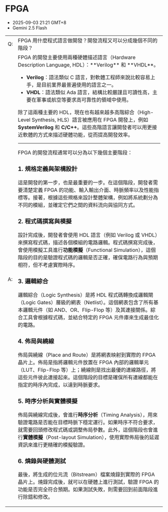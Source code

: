 # FPGA

- 2025-09-03 21:21 GMT+8
- Gemini 2.5 Flash

<table><tr><td>Q:</td><td>
<!-- add your Prompt bellow-->
FPGA 用什麼程式語言做開發？開發流程又可以分成幾個不同的階段？
</td></tr><tr><td>A:</td><td>
<!-- add Chatbot Response bellow-->
FPGA 的開發主要使用兩種硬體描述語言（Hardware Description Language, HDL）：**Verilog** 和 **VHDL**。

* **Verilog**：語法類似 C 語言，對軟體工程師來說比較容易上手，是目前業界最普遍使用的語言之一。
* **VHDL**：語法類似 Ada 語言，結構比較嚴謹且可讀性高，主要在軍事或航空等要求高可靠性的領域中使用。

除了這兩種主要的 HDL，現在也有越來越多高階綜合（High-Level Synthesis, HLS）語言被應用在 FPGA 開發上，例如 **SystemVerilog** 和 **C/C++**。這些高階語言讓開發者可以用更接近軟體的方式來描述硬體功能，從而提高開發效率。

---

FPGA 的開發流程通常可以分為以下幾個主要階段：

### 1. 規格定義與架構設計
這是開發的第一步，也是最重要的一步。在這個階段，開發者需要清楚定義 FPGA 的功能、輸入輸出介面、時脈頻率以及性能指標等。接著，根據這些規格來設計整體架構，例如將系統劃分為不同的模組，並確定它們之間的資料流向與協同方式。

### 2. 程式碼撰寫與模擬
設計完成後，開發者會使用 HDL 語言（例如 Verilog 或 VHDL）來撰寫程式碼，描述各個模組的電路邏輯。程式碼撰寫完成後，會使用模擬工具進行**功能模擬**（Functional Simulation），這個階段的目的是驗證程式碼的邏輯是否正確，確保電路行為與預期相符，但不考慮實際時序。

### 3. 邏輯綜合
邏輯綜合（Logic Synthesis）是將 HDL 程式碼轉換成邏輯閘（Logic Gates）層級的網表（Netlist）。這個網表包含了所有基本邏輯元件（如 AND、OR、Flip-Flop 等）及其連接關係。綜合工具會根據程式碼，並結合特定的 FPGA 元件庫來生成最佳化的電路。

### 4. 佈局與繞線
佈局與繞線（Place and Route）是將網表映射到實際的 FPGA 晶片上。佈局是指將邏輯元件放置在 FPGA 內部的邏輯單元（LUT、Flip-Flop 等）上；繞線則是找出最優的連線路徑，將這些元件彼此連接起來。這個階段的目標是確保所有連線都能在指定的時序內完成，以達到時脈要求。

### 5. 時序分析與實體模擬
佈局與繞線完成後，會進行**時序分析**（Timing Analysis），用來驗證電路是否能在目標時脈下穩定運行。如果時序不符合要求，就需要回頭修改程式碼或調整佈局參數。此外，這個階段也會進行**實體模擬**（Post-layout Simulation），使用實際佈局後的延遲資訊來進行更精確的模擬驗證。

### 6. 燒錄與硬體測試
最後，將生成的位元流（Bitstream）檔案燒錄到實際的 FPGA 晶片上。燒錄完成後，就可以在硬體上進行測試，驗證 FPGA 的功能是否完全符合預期。如果測試失敗，則需要回到前面階段進行除錯和修改。
</td></tr></table>